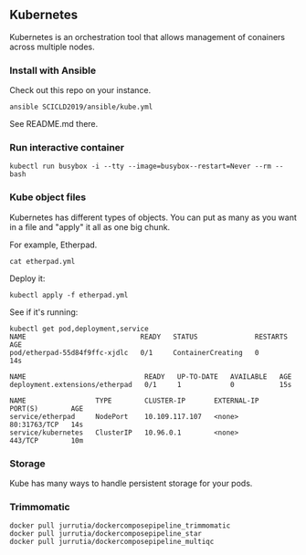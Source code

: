 ## Kubernetes

Kubernetes is an orchestration tool that allows management of conainers across multiple nodes.


### Install with Ansible 

Check out this repo on your instance.

    ansible SCICLD2019/ansible/kube.yml

See README.md there.


### Run interactive container


    kubectl run busybox -i --tty --image=busybox--restart=Never --rm -- bash


### Kube object files

Kubernetes has different types of objects. You can put as many as you want in a file and "apply" it all as one big chunk.

For example, Etherpad.

    cat etherpad.yml

Deploy it:

    kubectl apply -f etherpad.yml

See if it's running:


    kubectl get pod,deployment,service
    NAME                            READY   STATUS              RESTARTS   AGE
    pod/etherpad-55d84f9ffc-xjdlc   0/1     ContainerCreating   0          14s
    
    NAME                             READY   UP-TO-DATE   AVAILABLE   AGE
    deployment.extensions/etherpad   0/1     1            0           15s
    
    NAME                 TYPE        CLUSTER-IP       EXTERNAL-IP   PORT(S)        AGE
    service/etherpad     NodePort    10.109.117.107   <none>        80:31763/TCP   14s
    service/kubernetes   ClusterIP   10.96.0.1        <none>        443/TCP        10m


### Storage

Kube has many ways to handle persistent storage for your pods.

### Trimmomatic

    docker pull jurrutia/dockercomposepipeline_trimmomatic
    docker pull jurrutia/dockercomposepipeline_star
    docker pull jurrutia/dockercomposepipeline_multiqc


